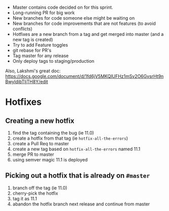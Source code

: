 
- Master contains code decided on for this sprint.
- Long-running PR for big work
- New branches for code someone else might be waiting on
- New branches for code improvements that are not features (to avoid conflicts)
- Hotfixes are a new branch from a tag and get merged into master (and a new tag is created)
- Try to add Feature toggles
- git rebase for PR's
- Tag master for any release
- Only deploy tags to staging/production

Also, Lakshmi's great doc: https://docs.google.com/document/d/1fd6jV5MKQIUFHz1mSv2O6GvsrHt9nBwyldibTIjTH8Y/edit


# Hotfixes

## Creating a new hotfix

1. find the tag containing the bug (ie 11.0)
1. create a hotfix from that tag (ie `hotfix-all-the-errors`)
1. create a Pull Req to master
1. create a new tag based on `hotfix-all-the-errors` named 11.1
1. merge PR to master
1. using semver magic 11.1 is deployed

## Picking out a hotfix that is already on `#master`

1. branch off the tag (ie 11.0)
2. cherry-pick the hotfix
3. tag it as 11.1
4. abandon the hotfix branch next release and continue from master
